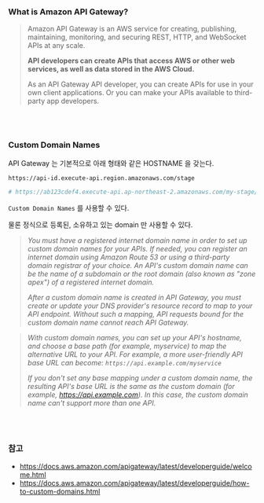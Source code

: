 ### What is Amazon API Gateway?

> Amazon API Gateway is an AWS service for creating, publishing, maintaining, monitoring, and securing REST, HTTP, and WebSocket APIs at any scale.
>
> **API developers can create APIs that access AWS or other web services, as well as data stored in the AWS Cloud.** 
> 
> As an API Gateway API developer, you can create APIs for use in your own client applications. 
> Or you can make your APIs available to third-party app developers.

<br><br>

### Custom Domain Names

API Gateway 는 기본적으로 아래 형태와 같은 HOSTNAME 을 갖는다.
```sh
https://api-id.execute-api.region.amazonaws.com/stage

# https://ab123cdef4.execute-api.ap-northeast-2.amazonaws.com/my-stage/my-api-path
```

`Custom Domain Names` 를 사용할 수 있다.

물론 정식으로 등록된, 소유하고 있는 domain 만 사용할 수 있다.

> *You must have a registered internet domain name in order to set up custom domain names for your APIs. If needed, you can register an internet domain using Amazon Route 53 or using a third-party domain registrar of your choice. An API's custom domain name can be the name of a subdomain or the root domain (also known as "zone apex") of a registered internet domain.*
> 
> *After a custom domain name is created in API Gateway, you must create or update your DNS provider's resource record to map to your API endpoint. Without such a mapping, API requests bound for the custom domain name cannot reach API Gateway.*

> *With custom domain names, you can set up your API's hostname, and choose a base path (for example, myservice) to map the alternative URL to your API. For example, a more user-friendly API base URL can become: `https://api.example.com/myservice`*
>
> *If you don't set any base mapping under a custom domain name, the resulting API's base URL is the same as the custom domain (for example, https://api.example.com). In this case, the custom domain name can't support more than one API.*

<br><br>

### 참고

- https://docs.aws.amazon.com/apigateway/latest/developerguide/welcome.html
- https://docs.aws.amazon.com/apigateway/latest/developerguide/how-to-custom-domains.html